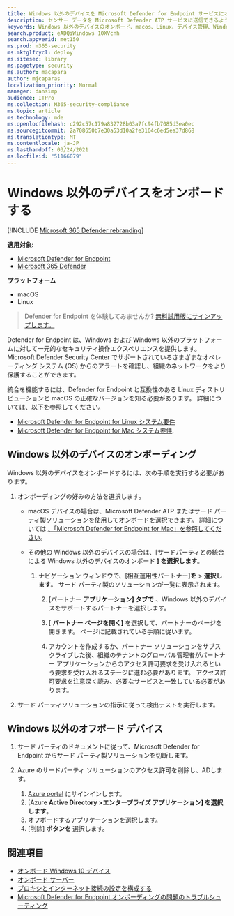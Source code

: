 ```yaml
---
title: Windows 以外のデバイスを Microsoft Defender for Endpoint サービスにオンボードする
description: センサー データを Microsoft Defender ATP サービスに送信できるよう、Windows 以外のデバイスを構成します。
keywords: Windows 以外のデバイスのオンボード、macos、Linux、デバイス管理、Windows ATP デバイスの構成、Microsoft Defender for Endpoint デバイスの構成
search.product: eADQiWindows 10XVcnh
search.appverid: met150
ms.prod: m365-security
ms.mktglfcycl: deploy
ms.sitesec: library
ms.pagetype: security
ms.author: macapara
author: mjcaparas
localization_priority: Normal
manager: dansimp
audience: ITPro
ms.collection: M365-security-compliance
ms.topic: article
ms.technology: mde
ms.openlocfilehash: c292c57c179a832728b03a7fc94fb7085d3ea0ec
ms.sourcegitcommit: 2a708650b7e30a53d10a2fe3164c6ed5ea37d868
ms.translationtype: MT
ms.contentlocale: ja-JP
ms.lasthandoff: 03/24/2021
ms.locfileid: "51166079"
---
```

# <a name="onboard-non-windows-devices"></a>Windows 以外のデバイスをオンボードする

[!INCLUDE [Microsoft 365 Defender rebranding](../../includes/microsoft-defender.md)]


**適用対象:**
- [Microsoft Defender for Endpoint](https://go.microsoft.com/fwlink/p/?linkid=2154037)
- [Microsoft 365 Defender](https://go.microsoft.com/fwlink/?linkid=2118804)

**プラットフォーム**
- macOS
- Linux

>Defender for Endpoint を体験してみませんか? [無料試用版にサインアップします。](https://www.microsoft.com/microsoft-365/windows/microsoft-defender-atp?ocid=docs-wdatp-nonwindows-abovefoldlink) 

Defender for Endpoint は、Windows および Windows 以外のプラットフォームに対して一元的なセキュリティ操作エクスペリエンスを提供します。 Microsoft Defender Security Center でサポートされているさまざまなオペレーティング システム (OS) からのアラートを確認し、組織のネットワークをより保護することができます。 

統合を機能するには、Defender for Endpoint と互換性のある Linux ディストリビューションと macOS の正確なバージョンを知る必要があります。 詳細については、以下を参照してください。
- [Microsoft Defender for Endpoint for Linux システム要件](microsoft-defender-endpoint-linux.md#system-requirements)  
- [Microsoft Defender for Endpoint for Mac システム要件](microsoft-defender-endpoint-mac.md#system-requirements).

## <a name="onboarding-non-windows-devices"></a>Windows 以外のデバイスのオンボーディング
Windows 以外のデバイスをオンボードするには、次の手順を実行する必要があります。
1. オンボーディングの好みの方法を選択します。

   - macOS デバイスの場合は、Microsoft Defender ATP またはサード パーティ製ソリューションを使用してオンボードを選択できます。 詳細については [、「Microsoft Defender for Endpoint for Mac」を参照してください](https://docs.microsoft.com/microsoft-365/security/defender-endpoint/microsoft-defender-atp-mac)。
   - その他の Windows 以外のデバイスの場合は、[サードパーティとの統合による Windows 以外のデバイスのオンボード **] を選択します**。   
       
     1. ナビゲーション ウィンドウで、[相互運用性パートナー]**を**  >  **選択します**。 サード パーティ製のソリューションが一覧に表示されます。

        2. [パートナー **アプリケーション] タブで** 、Windows 以外のデバイスをサポートするパートナーを選択します。

        3. [ **パートナー ページを開く]** を選択して、パートナーのページを開きます。 ページに記載されている手順に従います。

        4. アカウントを作成するか、パートナー ソリューションをサブスクライブした後、組織のテナントのグローバル管理者がパートナー アプリケーションからのアクセス許可要求を受け入れるという要求を受け入れるステージに進む必要があります。 アクセス許可要求を注意深く読み、必要なサービスと一致している必要があります。 

        
2. サード パーティソリューションの指示に従って検出テストを実行します。

## <a name="offboard-non-windows-devices"></a>Windows 以外のオフボード デバイス

1. サード パーティのドキュメントに従って、Microsoft Defender for Endpoint からサード パーティ製ソリューションを切断します。

2. Azure のサードパーティ ソリューションのアクセス許可を削除し、ADします。
   1. [Azure portal](https://portal.azure.com) にサインインします。
   2. [Azure **Active Directory >エンタープライズ アプリケーション] を選択します**。
   3. オフボードするアプリケーションを選択します。
   4. [削除] **ボタンを** 選択します。


## <a name="related-topics"></a>関連項目
- [オンボード Windows 10 デバイス](configure-endpoints.md)
- [オンボード サーバー](configure-server-endpoints.md)
- [プロキシとインターネット接続の設定を構成する](configure-proxy-internet.md)
- [Microsoft Defender for Endpoint オンボーディングの問題のトラブルシューティング](troubleshoot-onboarding.md)
